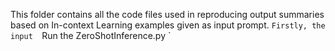 This folder contains all the code files used in reproducing output summaries based on In-context Learning examples given as input prompt.
`Firstly, the input 
`Run the ZeroShotInference.py `
